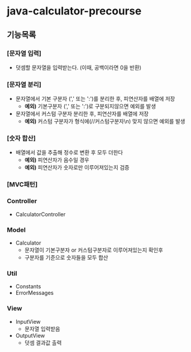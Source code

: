 # java-calculator-precourse

## 기능목록

### [문자열 입력]

- 덧셈할 문자열을 입력받는다. (이때, 공백이라면 0을 반환)

### [문자열 분리]

- 문자열에서 기본 구분자 (',' 또는 ':')를 분리한 후, 피연산자를 배열에 저장
  - **예외)** 기본구분자 (',' 또는 ':')로 구분되지않으면 예외를 발생
- 문자열에서 커스텀 구분자 분리한 후, 피연산자를 배열에 저장
  - **예외)** 커스텀 구분자가 형식에(//커스텀구분자\n) 맞지 않으면 예외를 발생

### [숫자 합산]

- 배열에서 값을 추출해 정수로 변환 후 모두 더한다
  - **예외)** 피연산자가 음수일 경우
  - **예외)** 피연산자가 숫자로만 이루어져있는지 검증

### [MVC패턴]

### Controller

- CalculatorController

### Model

- Calculator
  - 문자열이 기본구분자 or 커스텀구분자로 이루어져있는지 확인후
  - 구분자를 기준으로 숫자들을 모두 합산

### Util

- Constants
- ErrorMessages

### View

- InputView
  - 문자열 입력받음
- OutputView
  - 덧셈 결과값 출력
